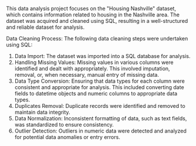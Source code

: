 This data analysis project focuses on the "Housing Nashville" dataset, which contains information related to housing in the Nashville area. The dataset was acquired and cleaned using SQL, resulting in a well-structured and reliable dataset for analysis.

Data Cleaning Process:
The following data cleaning steps were undertaken using SQL:

1. Data Import: The dataset was imported into a SQL database for analysis.
2. Handling Missing Values: Missing values in various columns were identified and dealt with appropriately. This involved imputation, removal, or, when necessary, manual entry of missing data.
3. Data Type Conversion: Ensuring that data types for each column were consistent and appropriate for analysis. This included converting date fields to datetime objects and numeric columns to appropriate data types.
4. Duplicates Removal: Duplicate records were identified and removed to maintain data integrity.
5. Data Normalization: Inconsistent formatting of data, such as text fields, was standardized to ensure consistency.
6. Outlier Detection: Outliers in numeric data were detected and analyzed for potential data anomalies or entry errors.
